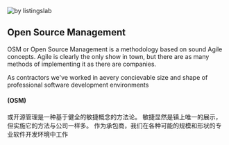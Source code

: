 ![by listingslab](https://listingslab.com/public/png/byListingslab.png)

## Open Source Management 

OSM or Open Source Management is a methodology based on sound Agile concepts. Agile is clearly the only show in town, but there are as many methods of implementing it as there are companies.

As contractors we've worked in aevery concievable size and shape of professional software development environments 

#### (OSM) 

或开源管理是一种基于健全的敏捷概念的方法论。 敏捷显然是镇上唯一的展示，但实施它的方法与公司一样多。 作为承包商，我们在各种可能的规模和形状的专业软件开发环境中工作
